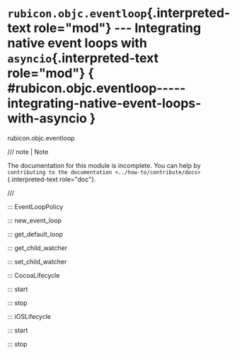 # `rubicon.objc.eventloop`{.interpreted-text role="mod"} --- Integrating native event loops with `asyncio`{.interpreted-text role="mod"} { #rubicon.objc.eventloop-----integrating-native-event-loops-with-asyncio }

rubicon.objc.eventloop

/// note | Note

The documentation for this module is incomplete. You can help by
`contributing to the documentation <../how-to/contribute/docs>`{.interpreted-text
role="doc"}.

///

::: EventLoopPolicy <!-- TODO: class -->

::: new_event_loop <!-- TODO: method -->

::: get_default_loop <!-- TODO: method -->

::: get_child_watcher <!-- TODO: method -->

::: set_child_watcher <!-- TODO: method -->


::: CocoaLifecycle <!-- TODO: class -->

::: start <!-- TODO: method -->

::: stop <!-- TODO: method -->


::: iOSLifecycle <!-- TODO: class -->

::: start <!-- TODO: method -->

::: stop <!-- TODO: method -->
